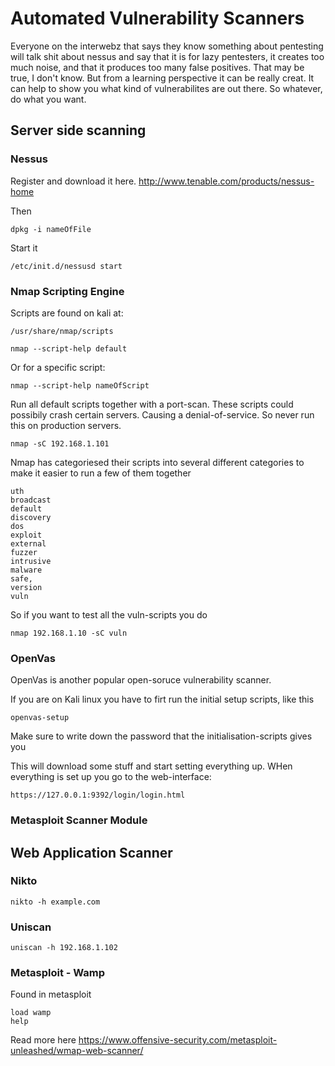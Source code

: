 # Automated Vulnerability Scanners

Everyone on the interwebz that says they know something about pentesting will talk shit about nessus and say that it is for lazy pentesters, it creates too much noise, and that it produces too many false positives. That may be true, I don't know. But from a learning perspective it can be really creat. It can help to show you what kind of vulnerabilites are out there. So whatever, do what you want. 

## Server side scanning

### Nessus

Register and download it here.
http://www.tenable.com/products/nessus-home

Then
```
dpkg -i nameOfFile
```

Start it
```
/etc/init.d/nessusd start
```

### Nmap Scripting Engine


Scripts are found on kali at:

```
/usr/share/nmap/scripts
```

```
nmap --script-help default
```

Or for a specific script:

```
nmap --script-help nameOfScript
```

Run all default scripts together with a port-scan. These scripts could possibily crash certain servers. Causing a denial-of-service. So never run this on production servers.
```
nmap -sC 192.168.1.101
```

Nmap has categoriesed their scripts into several different categories to make it easier to run a few of them together

```
uth
broadcast
default
discovery
dos
exploit
external
fuzzer
intrusive
malware
safe, 
version
vuln
```

So if you want to test all the vuln-scripts you do

```
nmap 192.168.1.10 -sC vuln
```

### OpenVas

OpenVas is another popular open-soruce vulnerability scanner. 

If you are on Kali linux you have to firt run the initial setup scripts, like this

```
openvas-setup
```
Make sure to write down the password that the initialisation-scripts gives you

This will download some stuff and start setting everything up. WHen everything is set up you go to the web-interface:

```
https://127.0.0.1:9392/login/login.html
```


### Metasploit Scanner Module


## Web Application Scanner

###  Nikto

```
nikto -h example.com
```

### Uniscan


```
uniscan -h 192.168.1.102
```

### Metasploit - Wamp

Found in metasploit

```
load wamp
help
```
Read more here
https://www.offensive-security.com/metasploit-unleashed/wmap-web-scanner/